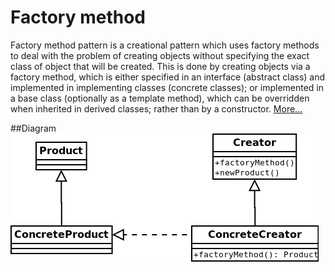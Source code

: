 Factory method
==============

Factory method pattern is a creational pattern which uses factory methods to deal with the problem of creating objects
without specifying the exact class of object that will be created. This is done by creating objects via a factory method,
which is either specified in an interface (abstract class) and implemented in implementing classes (concrete classes);
or implemented in a base class (optionally as a template method), which can be overridden when inherited in derived classes;
rather than by a constructor. [More…](http://en.wikipedia.org/wiki/Abstract_factory_pattern)

##Diagram
![Memento UML Diagram](diagram.png)